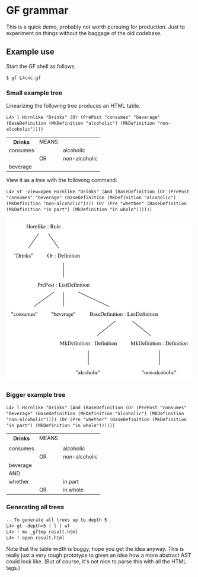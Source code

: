 # GF grammar

This is a quick demo, probably not worth pursuing for production. Just to experiment on things without the baggage of the old codebase.

## Example use

Start the GF shell as follows.
```
$ gf L4cnc.gf
```

### Small example tree

Linearizing the following tree produces an HTML table.
```
L4> l Hornlike "Drinks" (Or (PrePost "consumes" "beverage" (BaseDefinition (MkDefinition "alcoholic") (MkDefinition "non-alcoholic"))))
```
<table> <tr> <th> Drinks </th> <td> MEANS </td> </tr> <tr> <td> consumes </td> <td></td> <td> alcoholic </td> </tr> <tr> <td></td> <td> OR </td> <td> non-alcoholic </td> </tr> <tr> <td> beverage </td> <td></td> <td></td> </tr> </table>

View it as a tree with the following command:
```
L4> vt -view=open Hornlike "Drinks" (And (BaseDefinition (Or (PrePost "consumes" "beverage" (BaseDefinition (MkDefinition "alcoholic") (MkDefinition "non-alcoholic")))) (Or (Pre "whether" (BaseDefinition (MkDefinition "in part") (MkDefinition "in whole"))))))
```

![drinks](drinks.png "AST for the hornlike about Drinks")


### Bigger example tree

```
L4> l Hornlike "Drinks" (And (BaseDefinition (Or (PrePost "consumes" "beverage" (BaseDefinition (MkDefinition "alcoholic") (MkDefinition "non-alcoholic")))) (Or (Pre "whether" (BaseDefinition (MkDefinition "in part") (MkDefinition "in whole"))))))
```
<table> <tr> <th> Drinks </th> <td> MEANS </td> </tr> <tr> <td></td> <tr> <td> consumes </td> <td></td> <td> alcoholic </td> </tr> <tr> <td></td> <td> OR </td> <td> non-alcoholic </td> </tr> <tr> <td> beverage </td> <td></td> <td></td> </tr> </tr> <tr> <td> AND </td> <tr> <td> whether </td> <td></td> <td> in part </td> </tr> <tr> <td></td> <td> OR </td> <td> in whole </td> </tr> </tr> </table>

### Generating all trees

```
-- To generate all trees up to depth 5
L4> gt -depth=5 | l | wf
L4> ! mv _gftmp result.html
L4> ! open result.html
```

Note that the table width is buggy, hope you get the idea anyway. This is really just a very rough prototype to given an idea how a more abstract AST could look like. (But of course, it's not nice to parse this with all the HTML tags.)